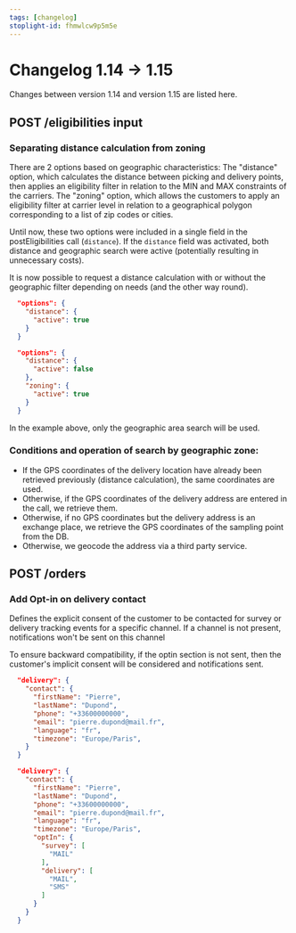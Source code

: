 ```yaml
---
tags: [changelog]
stoplight-id: fhmwlcw9p5m5e
---
```


# Changelog 1.14 -> 1.15

Changes between version 1.14 and version 1.15 are listed here.

## POST /eligibilities input

### Separating distance calculation from zoning

There are 2 options based on geographic characteristics: 
The "distance" option, which calculates the distance between picking and delivery points, then applies an eligibility filter in relation to the MIN and MAX constraints of the carriers.
The "zoning" option, which allows the customers to apply an eligibility filter at carrier level in relation to a geographical polygon corresponding to a list of zip codes or cities.

Until now, these two options were included in a single field in the postEligibilities call (`distance`). If the `distance` field was activated, both distance and geographic search were active (potentially resulting in unnecessary costs).

It is now possible to request a distance calculation with or without the geographic filter depending on needs (and the other way round).

<!--
type: tab
title: Versions up to 1.13.0
-->

```json
  "options": {
    "distance": {
      "active": true
    }
  }
```

<!--
type: tab
title: From version 1.14.0
-->
```json
  "options": {
    "distance": {
      "active": false
    },
    "zoning": {
      "active": true
    }
  }
```
<!-- type: tab-end -->
In the example above, only the geographic area search will be used.

### Conditions and operation of search by geographic zone:

* If the GPS coordinates of the delivery location have already been retrieved previously (distance calculation), the same coordinates are used.
* Otherwise, if the GPS coordinates of the delivery address are entered in the call, we retrieve them.
* Otherwise, if no GPS coordinates but the delivery address is an exchange place, we retrieve the GPS coordinates of the sampling point from the DB. 
* Otherwise, we geocode the address via a third party service.

## POST /orders

### Add Opt-in on delivery contact

Defines the explicit consent of the customer to be contacted for survey or delivery tracking events for a specific channel. If a channel is not present, notifications won't be sent on this channel

To ensure backward compatibility, if the optin section is not sent, then the customer's implicit consent will be considered and notifications sent.

<!--
type: tab
title: Versions up to 1.13.0
-->

```json
  "delivery": {
    "contact": {
      "firstName": "Pierre",
      "lastName": "Dupond",
      "phone": "+33600000000",
      "email": "pierre.dupond@mail.fr",
      "language": "fr",
      "timezone": "Europe/Paris",
    }
  }
```

<!--
type: tab
title: From version 1.14.0
-->
```json
  "delivery": {
    "contact": {
      "firstName": "Pierre",
      "lastName": "Dupond",
      "phone": "+33600000000",
      "email": "pierre.dupond@mail.fr",
      "language": "fr",
      "timezone": "Europe/Paris",
      "optIn": {
        "survey": [
          "MAIL"
        ],
        "delivery": [
          "MAIL",
          "SMS"
        ]
      }
    }
  }
```
<!-- type: tab-end -->